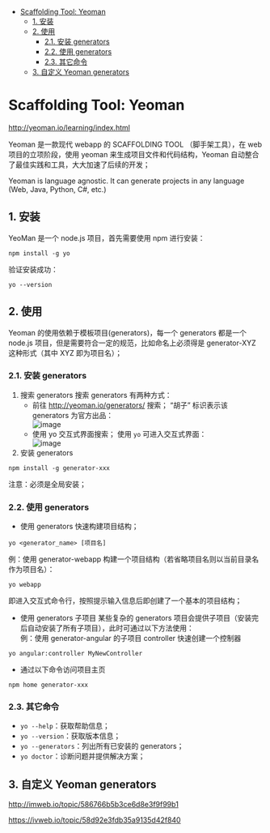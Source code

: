 - [Scaffolding Tool: Yeoman](#scaffolding-tool-yeoman)
  - [1. 安装](#1-%E5%AE%89%E8%A3%85)
  - [2. 使用](#2-%E4%BD%BF%E7%94%A8)
    - [2.1. 安装 generators](#21-%E5%AE%89%E8%A3%85-generators)
    - [2.2. 使用 generators](#22-%E4%BD%BF%E7%94%A8-generators)
    - [2.3. 其它命令](#23-%E5%85%B6%E5%AE%83%E5%91%BD%E4%BB%A4)
  - [3. 自定义 Yeoman generators](#3-%E8%87%AA%E5%AE%9A%E4%B9%89-yeoman-generators)


# Scaffolding Tool: Yeoman #
http://yeoman.io/learning/index.html

Yeoman 是一款现代 webapp 的 SCAFFOLDING TOOL （脚手架工具），在 web 项目的立项阶段，使用 yeoman 来生成项目文件和代码结构，Yeoman 自动整合了最佳实践和工具，大大加速了后续的开发；

Yeoman is language agnostic. It can generate projects in any language (Web, Java, Python, C#, etc.)

## 1. 安装 ##
YeoMan 是一个 node.js 项目，首先需要使用 npm 进行安装：
```
npm install -g yo
```
验证安装成功：
```
yo --version
```

## 2. 使用 ##

Yeoman 的使用依赖于模板项目(generators)，每一个 generators 都是一个 node.js 项目，但是需要符合一定的规范，比如命名上必须得是 generator-XYZ 这种形式（其中 XYZ 即为项目名）；


### 2.1. 安装 generators ###

1. 搜索 generators
搜索 generators 有两种方式：
	- 前往 http://yeoman.io/generators/ 搜索；
	“胡子” 标识表示该 generators 为官方出品：   
	![image](http://otaivnlxc.bkt.clouddn.com/jpg/2017/9/25/2e2ae23d9bc6d4f2c711261539113da1.jpg)
	- 使用 yo 交互式界面搜索；
	使用 `yo` 可进入交互式界面：   
	![image](http://otaivnlxc.bkt.clouddn.com/jpg/2017/9/26/c810568b795fdf1a1709db221347786d.jpg)
2. 安装 generators
```
npm install -g generator-xxx
```
注意：必须是全局安装；

### 2.2. 使用 generators ###

- 使用 generators 快速构建项目结构；
```
yo <generator_name> [项目名]
```
例：使用 generator-webapp 构建一个项目结构（若省略项目名则以当前目录名作为项目名）：
```
yo webapp
```
即进入交互式命令行，按照提示输入信息后即创建了一个基本的项目结构；

- 使用 generators 子项目
某些复杂的 generators 项目会提供子项目（安装完后自动安装了所有子项目），此时可通过以下方法使用：   
例：使用 generator-angular 的子项目 controller 快速创建一个控制器
```
yo angular:controller MyNewController
```


- 通过以下命令访问项目主页
```
npm home generator-xxx
```


### 2.3. 其它命令 ###
- `yo --help`：获取帮助信息；
- `yo --version`：获取版本信息；
- `yo --generators`：列出所有已安装的 generators；
- `yo doctor`：诊断问题并提供解决方案；


## 3. 自定义 Yeoman generators ##
http://imweb.io/topic/586766b5b3ce6d8e3f9f99b1

https://ivweb.io/topic/58d92e3fdb35a9135d42f840